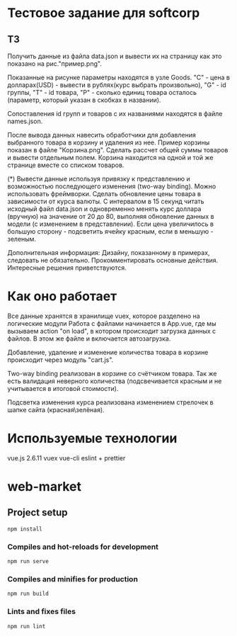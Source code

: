 # Тестовое задание для softcorp

## ТЗ

﻿Получить данные из файла data.json и вывести их на страницу как это показано на рис."пример.png".

Показанные на рисунке параметры находятся в узле Goods. "C" - цена в долларах(USD) - вывести в рублях(курс выбрать произвольно), "G" - id группы, "T" - id товара, "P" - сколько единиц товара осталось (параметр, который указан в скобках в названии).

Сопоставления id групп и товаров с их названиями находятся в файле names.json.

После вывода данных навесить обработчики для добавления выбранного товара в корзину и удаления из нее. Пример корзины показан в файле "Корзина.png". Сделать рассчет общей суммы товаров и вывести отдельным полем.
Корзина находится на одной и той же странице вместе со списком товаров.

(*)
Вывести данные используя привязку к представлению и возможностью последующего изменения (two-way binding). Можно использовать фреймворки. 
Сделать обновление цены товара в зависимости от курса валюты.
С интервалом в 15 секунд читать исходный файл data.json и одновременно менять курс доллара (вручную) на значение от 20 до 80, выполняя обновление данных в модели (с изменением в представлении). Если цена увеличилось в большую сторону - подсветить ячейку красным, если в меньшую - зеленым.

Дополнительная информация: Дизайну, показанному в примерах, следовать не обязательно. Прокомментировать основные действия. Интересные решения приветствуются.

# Как оно работает

Все данные хранятся в хранилище vuex, которое разделено на логические модули
Работа с файлами начинается в App.vue, где мы вызываем action "on load", в котором происходит загрузка данных с файлов. В этом же файле и включается автозагрузка.

Добавление, удаление и изменение количества товара в корзине происходит через модуль "cart.js".

Two-way binding реализован в корзине со счётчиком товара. Так же есть валидация неверного количества (подсвечивается красным и не учитывается в итоговой стоимости).

Подсветка изменения курса реализована изменением стрелочек в шапке сайта (красная\зелёная).

# Используемые технологии

vue.js 2.6.11
vuex
vue-cli
eslint + prettier


# web-market

## Project setup
```
npm install
```

### Compiles and hot-reloads for development
```
npm run serve
```

### Compiles and minifies for production
```
npm run build
```

### Lints and fixes files
```
npm run lint
```
